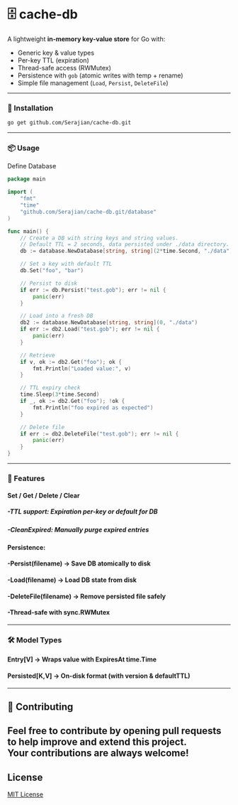 # 🗄️ cache-db

A lightweight **in-memory key-value store** for Go with:
- Generic key & value types
- Per-key TTL (expiration)
- Thread-safe access (RWMutex)
- Persistence with `gob` (atomic writes with temp + rename)
- Simple file management (`Load`, `Persist`, `DeleteFile`)

---

### 🚀 Installation

```bash
go get github.com/Serajian/cache-db.git
```

---

### 📦 Usage
Define Database
```go
package main

import (
	"fmt"
	"time"
	"github.com/Serajian/cache-db.git/database"
)

func main() {
	// Create a DB with string keys and string values.
	// Default TTL = 2 seconds, data persisted under ./data directory.
	db := database.NewDatabase[string, string](2*time.Second, "./data")

	// Set a key with default TTL
	db.Set("foo", "bar")

	// Persist to disk
	if err := db.Persist("test.gob"); err != nil {
		panic(err)
	}

	// Load into a fresh DB
	db2 := database.NewDatabase[string, string](0, "./data")
	if err := db2.Load("test.gob"); err != nil {
		panic(err)
	}

	// Retrieve
	if v, ok := db2.Get("foo"); ok {
		fmt.Println("Loaded value:", v)
	}

	// TTL expiry check
	time.Sleep(3*time.Second)
	if _, ok := db2.Get("foo"); !ok {
		fmt.Println("foo expired as expected")
	}

	// Delete file
	if err := db2.DeleteFile("test.gob"); err != nil {
		panic(err)
	}
}

```

---

### 📂 Features

#### Set / Get / Delete / Clear

##### -TTL support: Expiration per-key or default for DB

##### -CleanExpired: Manually purge expired entries

#### Persistence:

#### -Persist(filename) → Save DB atomically to disk

#### -Load(filename) → Load DB state from disk

#### -DeleteFile(filename) → Remove persisted file safely

#### -Thread-safe with sync.RWMutex

---

### 🛠 Model Types

#### Entry[V] → Wraps value with ExpiresAt time.Time

#### Persisted[K,V] → On-disk format (with version & defaultTTL)

---
## 🤝 Contributing

Feel free to contribute by opening pull requests to help improve and extend this project.  
Your contributions are always welcome!
---

## License

[MIT License](LICENSE.txt)


